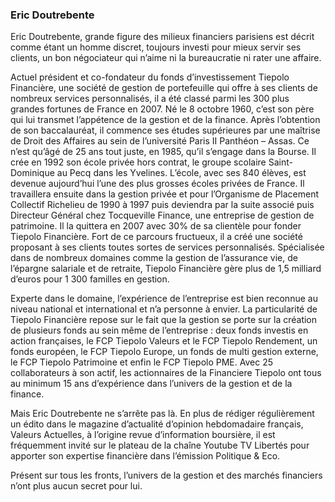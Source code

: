 ### Eric Doutrebente

Eric Doutrebente, grande figure des milieux financiers parisiens est décrit comme étant un homme
discret, toujours investi pour mieux servir ses clients, un bon négociateur qui n’aime ni la
bureaucratie ni rater une affaire.

Actuel président et co-fondateur du fonds d’investissement Tiepolo Financière, une société de
gestion de portefeuille qui offre à ses clients de nombreux services personnalisés, il a été classé
parmi les 300 plus grandes fortunes de France en 2007.
Né le 8 octobre 1960, c’est son père qui lui transmet l’appétence de la gestion et de la finance. Après
l’obtention de son baccalauréat, il commence ses études supérieures par une maîtrise de Droit des
Affaires au sein de l’université Paris II Panthéon – Assas. Ce n’est qu’âgé de 25 ans tout juste, en
1985, qu’il s’engage dans la Bourse. Il crée en 1992 son école privée hors contrat, le groupe scolaire
Saint-Dominique au Pecq dans les Yvelines. L’école, avec ses 840 élèves, est devenue aujourd’hui
l’une des plus grosses écoles privées de France. Il travaillera ensuite dans la gestion privée et pour
l’Organisme de Placement Collectif Richelieu de 1990 à 1997 puis deviendra par la suite associé puis
Directeur Général chez Tocqueville Finance, une entreprise de gestion de patrimoine. Il la quittera en
2007 avec 30% de sa clientèle pour fonder Tiepolo Financière.
Fort de ce parcours fructueux, il a créé une société proposant à ses clients toutes sortes de services
personnalisés. Spécialisée dans de nombreux domaines comme la gestion de l’assurance vie, de
l’épargne salariale et de retraite, Tiepolo Financière gère plus de 1,5 milliard d’euros pour 1 300
familles en gestion.

Experte dans le domaine, l’expérience de l’entreprise est bien reconnue au niveau national et
international et n’a personne à envier.
La particularité de Tiepolo Financière repose sur le fait que la gestion se porte sur la création de
plusieurs fonds au sein même de l’entreprise : deux fonds investis en action françaises, le FCP Tiepolo
Valeurs et le FCP Tiepolo Rendement, un fonds européen, le FCP Tiepolo Europe, un fonds de multi
gestion externe, le FCP Tiepolo Patrimoine et enfin le FCP Tiepolo PME.
Avec 25 collaborateurs à son actif, les actionnaires de la Financiere Tiepolo ont tous au minimum 15
ans d’expérience dans l’univers de la gestion et de la finance.

Mais Eric Doutrebente ne s’arrête pas là. En plus de rédiger régulièrement un édito dans le magazine
d’actualité d’opinion hebdomadaire français, Valeurs Actuelles, à l’origine revue d’information
boursière, il est fréquemment invité sur le plateau de la chaîne Youtube TV Libertés pour apporter
son expertise financière dans l’émission Politique & Eco.

Présent sur tous les fronts, l’univers de la gestion et des marchés financiers n’ont plus aucun secret
pour lui.

